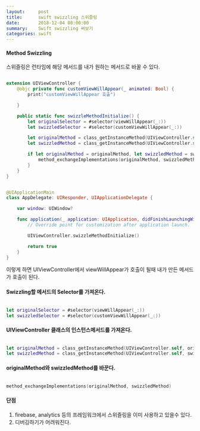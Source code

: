 ```yaml
---
layout:     post
title:      swift swizzling 스위즐링
date:       2018-12-04 08:00:00
summary:    Swift swizzling 써보기
categories: swift
---
```


#### Method Swizzling

스위즐링은 런타임에 해당 메서드를 내가 원하는 메서드로 바꿀 수 있다.


```Swift

extension UIViewController {
    @objc private func customViewWillAppear(_ animated: Bool) {
        print("customViewWillAppear 호출")

    }

    public static func swizzleMethodInitialize() {
        let originalSelector = #selector(viewWillAppear(_:))
        let swizzledSelector = #selector(customViewWillAppear(_:))

        let originalMethod = class_getInstanceMethod(UIViewController.self, originalSelector)
        let swizzledMethod = class_getInstanceMethod(UIViewController.self, swizzledSelector)

        if let originalMethod = originalMethod, let swizzledMethod = swizzledMethod {
            method_exchangeImplementations(originalMethod, swizzledMethod)
        }
    }
}

```


```Swift

@UIApplicationMain
class AppDelegate: UIResponder, UIApplicationDelegate {

    var window: UIWindow?

    func application(_ application: UIApplication, didFinishLaunchingWithOptions launchOptions: [UIApplication.LaunchOptionsKey: Any]?) -> Bool {
        // Override point for customization after application launch.

        UIViewController.swizzleMethodInitialize()

        return true
    }
}

```

이렇게 하면 UIViewController에서 viewWillAppear가 호출이 될때 내가 만든 메서드가 호출이 된다.


#### Swizzling할 메서드의 Selector를 가져온다.

```Swift

let originalSelector = #selector(viewWillAppear(_:))
let swizzledSelector = #selector(customViewWillAppear(_:))

```

#### UIViewController 클래스의 인스턴스메서드를 가져온다.

```Swift

let originalMethod = class_getInstanceMethod(UIViewController.self, originalSelector)
let swizzledMethod = class_getInstanceMethod(UIViewController.self, swizzledSelector)

```

#### originalMethod와 swizzledMethod를 바꾼다.

```Swift

method_exchangeImplementations(originalMethod, swizzledMethod)

```

#### 단점

1. firebase, analytics 등의 프레임워크에서 스위즐링을 이미 사용하고 있을수 있다.
2. 디버깅하기가 어려워진다.
